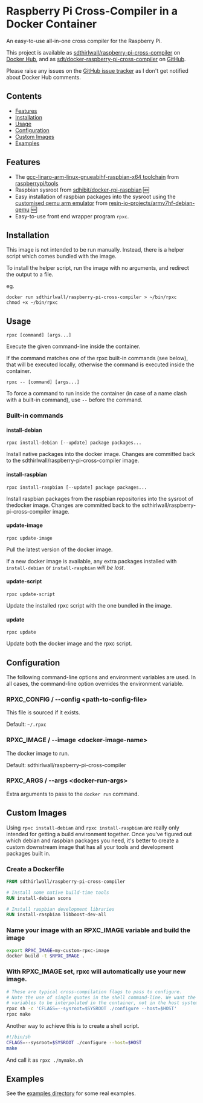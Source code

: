 # Raspberry Pi Cross-Compiler in a Docker Container

An easy-to-use  all-in-one cross compiler for the Raspberry Pi.

This project is available as [sdthirlwall/raspberry-pi-cross-compiler](https://registry.hub.docker.com/u/sdthirlwall/raspberry-pi-cross-compiler/) on [Docker Hub](https://hub.docker.com/), and as [sdt/docker-raspberry-pi-cross-compiler](https://github.com/sdt/docker-raspberry-pi-cross-compiler) on [GitHub](https://github.com).

Please raise any issues on the [GitHub issue tracker](https://github.com/sdt/docker-raspberry-pi-cross-compiler/issues) as I don't get notified about Docker Hub comments.

## Contents

* [Features](#features)
* [Installation](#installation)
* [Usage](#usage)
* [Configuration](#configuration)
* [Custom Images](#custom-images)
* [Examples](#examples)

## Features

* The [gcc-linaro-arm-linux-gnueabihf-raspbian-x64 toolchain](https://github.com/raspberrypi/tools/tree/master/arm-bcm2708/gcc-linaro-arm-linux-gnueabihf-raspbian-x64) from [raspberrypi/tools](https://github.com/raspberrypi/tools)
* Raspbian sysroot from [sdhibit/docker-rpi-raspbian](https://github.com/sdhibit/docker-rpi-raspbian) :new:
* Easy installation of raspbian packages into the sysroot using the [customised qemu arm emulator](https://resin.io/blog/building-arm-containers-on-any-x86-machine-even-dockerhub/) from [resin-io-projects/armv7hf-debian-qemu](https://github.com/resin-io-projects/armv7hf-debian-qemu) :new:
* Easy-to-use front end wrapper program `rpxc`.

## Installation

This image is not intended to be run manually. Instead, there is a helper script which comes bundled with the image.

To install the helper script, run the image with no arguments, and redirect the output to a file.

eg.
```
docker run sdthirlwall/raspberry-pi-cross-compiler > ~/bin/rpxc
chmod +x ~/bin/rpxc
```

## Usage

`rpxc [command] [args...]`

Execute the given command-line inside the container.

If the command matches one of the rpxc built-in commands (see below), that will be executed locally, otherwise the command is executed inside the container.

`rpxc -- [command] [args...]`

To force a command to run inside the container (in case of a name clash with a built-in command), use `--` before the command.

### Built-in commands

#### install-debian

`rpxc install-debian [--update] package packages...`

Install native packages into the docker image. Changes are committed back to the sdthirlwall/raspberry-pi-cross-compiler image.

#### install-raspbian

`rpxc install-raspbian [--update] package packages...`

Install raspbian packages from the raspbian repositories into the sysroot of thedocker image. Changes are committed back to the sdthirlwall/raspberry-pi-cross-compiler image.

#### update-image

`rpxc update-image`

Pull the latest version of the docker image.

If a new docker image is available, any extra packages installed with `install-debian` or `install-raspbian` _will be lost_.

#### update-script

`rpxc update-script`

Update the installed rpxc script with the one bundled in the image.

#### update

`rpxc update`

Update both the docker image and the rpxc script.

## Configuration

The following command-line options and environment variables are used. In all cases, the command-line option overrides the environment variable.

### RPXC_CONFIG / --config &lt;path-to-config-file&gt;

This file is sourced if it exists.

Default: `~/.rpxc`

### RPXC_IMAGE / --image &lt;docker-image-name&gt;

The docker image to run.

Default: sdthirlwall/raspberry-pi-cross-compiler

### RPXC_ARGS / --args &lt;docker-run-args&gt;

Extra arguments to pass to the `docker run` command.

## Custom Images

Using `rpxc install-debian` and `rpxc install-raspbian` are really only intended for getting a build environment together. Once you've figured out which debian and raspbian packages you need, it's better to create a custom downstream image that has all your tools and development packages built in.

### Create a Dockerfile

```Dockerfile
FROM sdthirlwall/raspberry-pi-cross-compiler

# Install some native build-time tools
RUN install-debian scons

# Install raspbian development libraries
RUN install-raspbian libboost-dev-all
```

### Name your image with an RPXC_IMAGE variable and build the image

```sh
export RPXC_IMAGE=my-custom-rpxc-image
docker build -t $RPXC_IMAGE .
```

### With RPXC_IMAGE set, rpxc will automatically use your new image.

```sh
# These are typical cross-compilation flags to pass to configure.
# Note the use of single quotes in the shell command-line. We want the
# variables to be interpolated in the container, not in the host system.
rpxc sh -c 'CFLAGS=--sysroot=$SYSROOT ./configure --host=$HOST'
rpxc make
```

Another way to achieve this is to create a shell script.

```sh
#!/bin/sh
CFLAGS=--sysroot=$SYSROOT ./configure --host=$HOST
make
```

And call it as `rpxc ./mymake.sh`

## Examples

See the [examples directory](example/) for some real examples.
